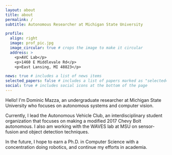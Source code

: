 ```yaml
---
layout: about
title: about
permalink: /
subtitle: Autonomous Researcher at Michigan State University

profile:
  align: right
  image: prof_pic.jpg
  image_circular: true # crops the image to make it circular
  address: >
    <p>AVC Lab</p>
    <p>1460 E Middlevale Rd</p>
    <p>East Lansing, MI 48823</p>

news: true # includes a list of news items
selected_papers: false # includes a list of papers marked as "selected={true}"
social: true # includes social icons at the bottom of the page
---
```


Hello! I'm Dominic Mazza, an undergraduate researcher at Michigan State University who focuses on
autonomous systems and computer vision.

Currently, I lead the Autonomous Vehicle Club, an interdisciplinary
student organization that focuses on making a modified 2017 Chevy Bolt autonomous. I also am
working with the WAVES lab at MSU on sensor-fusion and object detection techniques.

In the future, I hope to earn a Ph.D. in Computer Science with a concentration doing robotics,
and continue my efforts in academia.
